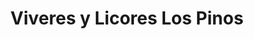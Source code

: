 ---
title: "Viveres y Licores Los Pinos"
url: /quito/viveres-y-licores-los-pinos/
shop: Spirituosen
---